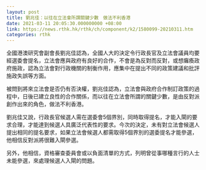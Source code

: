 ```yaml
---
layout: post
title: 劉兆佳：以往在立法會所謂關鍵少數　做法不利香港
date: 2021-03-11 20:05:30.000000000 +08:00
link: https://news.rthk.hk/rthk/ch/component/k2/1580099-20210311.htm
categories: rthk
---
```


全國港澳研究會副會長劉兆佳認為，全國人大的決定令行政長官及立法會議員均要經選委會提名，立法會應與政府有良好的合作，不會是為反對而反對，或想癱瘓政府施政，認為立法會對行政機關的制衡作用，應集中在提出不同的政策建議和批評施政失誤等方面。

被問到將來立法會是否仍有否決權，劉兆佳認為，立法會與政府合作制訂政策的過程中，日後已建立良性的合作關係，而以往在立法會所謂的關鍵少數，是由反對派創作出來的角色，做法不利香港。

劉兆佳又說，行政長官候選人需在選委會5個界別，同時取得提名，才能入閘的要求合理，才能達到候選人具廣泛代表性的要求。今次的決定，未有對立法會候選人提出相同的提名要求，如果立法會候選人都需取得5個界別的選委提名才能參選，他相信反對派將很難入閘參選。

另外，他相信，資格審查委員會或以負面清單的方式，列明曾從事哪種言行的人士未能參選，來處理候選人入閘的問題。
